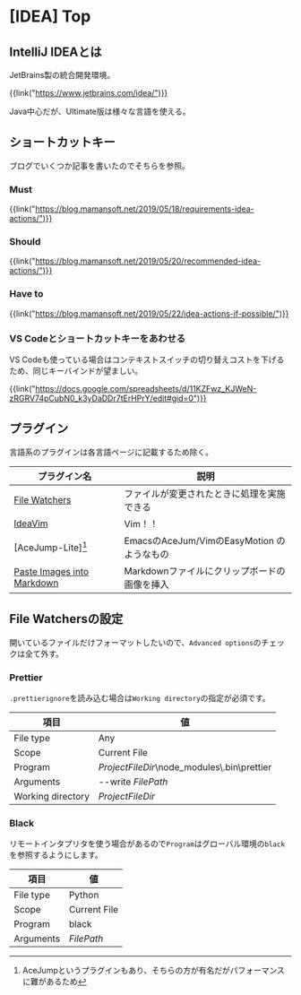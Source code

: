 # [IDEA] Top


IntelliJ IDEAとは
-----------------

JetBrains製の統合開発環境。

{{link("https://www.jetbrains.com/idea/")}}

Java中心だが、Ultimate版は様々な言語を使える。


ショートカットキー
------------------

ブログでいくつか記事を書いたのでそちらを参照。

### Must

{{link("https://blog.mamansoft.net/2019/05/18/requirements-idea-actions/")}}

### Should

{{link("https://blog.mamansoft.net/2019/05/20/recommended-idea-actions/")}}

### Have to

{{link("https://blog.mamansoft.net/2019/05/22/idea-actions-if-possible/")}}

### VS Codeとショートカットキーをあわせる

VS Codeも使っている場合はコンテキストスイッチの切り替えコストを下げるため、同じキーバインドが望ましい。

{{link("https://docs.google.com/spreadsheets/d/11KZFwz_KJWeN-zRGRV74pCubN0_k3yDaDDr7tErHPrY/edit#gid=0")}}


プラグイン
----------

言語系のプラグインは各言語ページに記載するため除く。

| プラグイン名                 | 説明                                         |
| ---------------------------- | -------------------------------------------- |
| [File Watchers]              | ファイルが変更されたときに処理を実施できる   |
| [IdeaVim]                    | Vim！！                                      |
| [AceJump-Lite][^1]           | EmacsのAceJum/VimのEasyMotion のようなもの   |
| [Paste Images into Markdown] | Markdownファイルにクリップボードの画像を挿入 |

[File Watchers]: https://plugins.jetbrains.com/plugin/7177-file-watchers
[IdeaVim]: https://plugins.jetbrains.com/plugin/164-ideavim
[AceJump-Lite]: https://plugins.jetbrains.com/plugin/9803-acejump-lite
[Paste Images into Markdown]: https://plugins.jetbrains.com/plugin/8446-paste-images-into-markdown

[^1]: AceJumpというプラグインもあり、そちらの方が有名だがパフォーマンスに難があるため


File Watchersの設定
-------------------

開いているファイルだけフォーマットしたいので、`Advanced options`のチェックは全て外す。

### Prettier

`.prettierignore`を読み込む場合は`Working directory`の指定が必須です。

|       項目        |                     値                      |
| ----------------- | ------------------------------------------- |
| File type         | Any                                         |
| Scope             | Current File                                |
| Program           | $ProjectFileDir$\node_modules\\.bin\prettier |
| Arguments         | --write $FilePath$                          |
| Working directory | $ProjectFileDir$                            |

### Black

リモートインタプリタを使う場合があるので`Program`はグローバル環境の`black`を参照するようにします。

|   項目    |      値      |
| --------- | ------------ |
| File type | Python       |
| Scope     | Current File |
| Program   | black        |
| Arguments | $FilePath$   |
